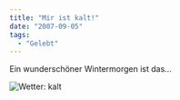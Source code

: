 ```yaml
---
title: "Mir ist kalt!"
date: "2007-09-05"
tags:
  - "Gelebt"
---
```


Ein wunderschöner Wintermorgen ist das…

![Wetter: kalt](/images/codecandies/ZZ7B81EC4E.jpg)
